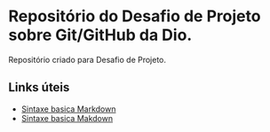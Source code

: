 # Repositório do Desafio de Projeto sobre Git/GitHub da Dio.
Repositório criado para Desafio de Projeto.

## Links úteis
- [Sintaxe basica Markdown](https://www.markdownguide.org/basic-syntax/)
- [Sintaxe basica Makdown](https://markdown.net.br/sintaxe-basica/)

